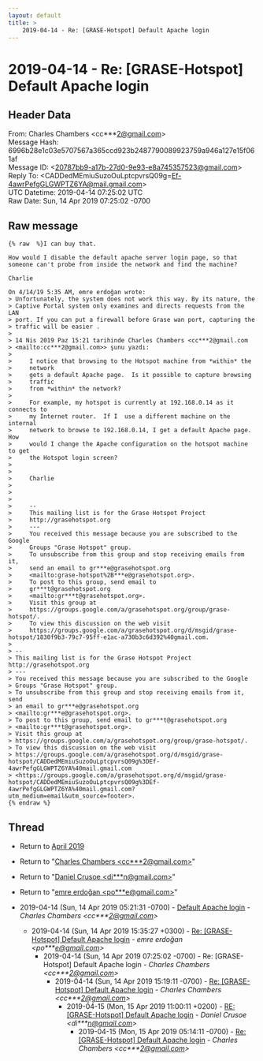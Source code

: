 ```yaml
---
layout: default
title: >
    2019-04-14 - Re: [GRASE-Hotspot] Default Apache login
---
```


# 2019-04-14 - Re: [GRASE-Hotspot] Default Apache login

## Header Data

From: Charles Chambers \<cc***2@gmail.com\><br>
Message Hash: 6996b28e1c03e5707567a365ccd923b2487790089923759a946a127e15f061af<br>
Message ID: \<20787bb9-a17b-27d0-9e93-e8a745357523@gmail.com\><br>
Reply To: \<CADDedMEmiuSuzoOuLptcpvrsQ09g=Ef-4awrPefgGLGWPTZ6YA@mail.gmail.com\><br>
UTC Datetime: 2019-04-14 07:25:02 UTC<br>
Raw Date: Sun, 14 Apr 2019 07:25:02 -0700<br>

## Raw message

```
{% raw  %}I can buy that. 

How would I disable the default apache server login page, so that
someone can't probe from inside the network and find the machine?

Charlie

On 4/14/19 5:35 AM, emre erdoğan wrote:
> Unfortunately, the system does not work this way. By its nature, the
> Captive Portal system only examines and directs requests from the LAN
> port. If you can put a firewall before Grase wan port, capturing the
> traffic will be easier .
>
> 14 Nis 2019 Paz 15:21 tarihinde Charles Chambers <cc***2@gmail.com
> <mailto:cc***2@gmail.com>> şunu yazdı:
>
>     I notice that browsing to the Hotspot machine from *within* the
>     network
>     gets a default Apache page.  Is it possible to capture browsing
>     traffic
>     from *within* the network?
>
>     For example, my hotspot is currently at 192.168.0.14 as it connects to
>     my Internet router.  If I  use a different machine on the internal
>     network to browse to 192.168.0.14, I get a default Apache page.  How
>     would I change the Apache configuration on the hotspot machine to get
>     the Hotspot login screen?
>
>
>     Charlie
>
>
>
>     -- 
>     This mailing list is for the Grase Hotspot Project
>     http://grasehotspot.org
>     ---
>     You received this message because you are subscribed to the Google
>     Groups "Grase Hotspot" group.
>     To unsubscribe from this group and stop receiving emails from it,
>     send an email to gr***e@grasehotspot.org
>     <mailto:grase-hotspot%2B***e@grasehotspot.org>.
>     To post to this group, send email to
>     gr***t@grasehotspot.org
>     <mailto:gr***t@grasehotspot.org>.
>     Visit this group at
>     https://groups.google.com/a/grasehotspot.org/group/grase-hotspot/.
>     To view this discussion on the web visit
>     https://groups.google.com/a/grasehotspot.org/d/msgid/grase-hotspot/1830f9b3-79c7-95ff-e1ac-a730b3c6d392%40gmail.com.
>
> -- 
> This mailing list is for the Grase Hotspot Project http://grasehotspot.org
> ---
> You received this message because you are subscribed to the Google
> Groups "Grase Hotspot" group.
> To unsubscribe from this group and stop receiving emails from it, send
> an email to gr***e@grasehotspot.org
> <mailto:gr***e@grasehotspot.org>.
> To post to this group, send email to gr***t@grasehotspot.org
> <mailto:gr***t@grasehotspot.org>.
> Visit this group at
> https://groups.google.com/a/grasehotspot.org/group/grase-hotspot/.
> To view this discussion on the web visit
> https://groups.google.com/a/grasehotspot.org/d/msgid/grase-hotspot/CADDedMEmiuSuzoOuLptcpvrsQ09g%3DEf-4awrPefgGLGWPTZ6YA%40mail.gmail.com
> <https://groups.google.com/a/grasehotspot.org/d/msgid/grase-hotspot/CADDedMEmiuSuzoOuLptcpvrsQ09g%3DEf-4awrPefgGLGWPTZ6YA%40mail.gmail.com?utm_medium=email&utm_source=footer>.
{% endraw %}
```

## Thread

+ Return to [April 2019](/archive/2019/04)

+ Return to "[Charles Chambers <cc***2<span>@</span>gmail.com>](/authors/cc___2_at_gmail_com)"
+ Return to "[Daniel Crusoe <di***n<span>@</span>gmail.com>](/authors/di___n_at_gmail_com)"
+ Return to "[emre erdoğan <po***e<span>@</span>gmail.com>](/authors/po___e_at_gmail_com)"

+ 2019-04-14 (Sun, 14 Apr 2019 05:21:31 -0700) - [Default Apache login](/archive/2019/04/69be8a8cc53622428a2dce681da1488cb256de2d355012a4f8cfd07cec1109a8) - _Charles Chambers \<cc***2@gmail.com\>_
  + 2019-04-14 (Sun, 14 Apr 2019 15:35:27 +0300) - [Re: [GRASE-Hotspot] Default Apache login](/archive/2019/04/55f84e7de7e5d9a1897a8593ec4d26fe55a5b40da135be6278633d6c66fe4f99) - _emre erdoğan \<po***e@gmail.com\>_
    + 2019-04-14 (Sun, 14 Apr 2019 07:25:02 -0700) - Re: [GRASE-Hotspot] Default Apache login - _Charles Chambers \<cc***2@gmail.com\>_
      + 2019-04-14 (Sun, 14 Apr 2019 15:19:11 -0700) - [Re: [GRASE-Hotspot] Default Apache login](/archive/2019/04/0b18eec8941777336482cd60693b2c5c83279382d94aad31d32bfb89ec5205b7) - _Charles Chambers \<cc***2@gmail.com\>_
        + 2019-04-15 (Mon, 15 Apr 2019 11:00:11 +0200) - [RE: [GRASE-Hotspot] Default Apache login](/archive/2019/04/f6675595b5d64396a7a0870f2702fad25e1e4173489d2efa58a6ba3eae448ef5) - _Daniel Crusoe \<di***n@gmail.com\>_
          + 2019-04-15 (Mon, 15 Apr 2019 05:14:11 -0700) - [Re: [GRASE-Hotspot] Default Apache login](/archive/2019/04/a96ea1ff2a9b2b16e19879fc0fba1d55b1aafd53a86cac0ed9cb2da39e120bf3) - _Charles Chambers \<cc***2@gmail.com\>_


